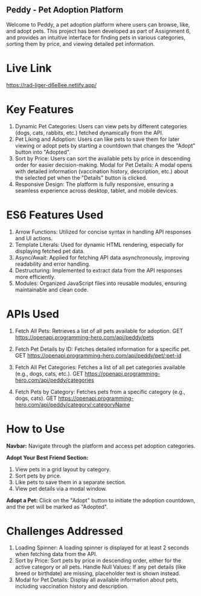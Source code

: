 ## Peddy - Pet Adoption Platform
Welcome to Peddy, a pet adoption platform where users can browse, like, and adopt pets. This project has been developed as part of Assignment 6, and provides an intuitive interface for finding pets in various categories, sorting them by price, and viewing detailed pet information.

# Live Link
https://rad-liger-d6e8ee.netlify.app/

# Key Features
1. Dynamic Pet Categories: Users can view pets by different categories (dogs, cats, rabbits, etc.) fetched dynamically from the API.
2. Pet Liking and Adoption: Users can like pets to save them for later viewing or adopt pets by starting a countdown that changes the "Adopt" button into "Adopted".
3. Sort by Price: Users can sort the available pets by price in descending order for easier decision-making.
Modal for Pet Details: A modal opens with detailed information (vaccination history, description, etc.) about the selected pet when the "Details" button is clicked.
4. Responsive Design: The platform is fully responsive, ensuring a seamless experience across desktop, tablet, and mobile devices.

# ES6 Features Used
1. Arrow Functions: Utilized for concise syntax in handling API responses and UI actions.
2. Template Literals: Used for dynamic HTML rendering, especially for displaying fetched pet data.
3. Async/Await: Applied for fetching API data asynchronously, improving readability and error handling.
4. Destructuring: Implemented to extract data from the API responses more efficiently.
5. Modules: Organized JavaScript files into reusable modules, ensuring maintainable and clean code.

# APIs Used
1. Fetch All Pets: Retrieves a list of all pets available for adoption.
GET https://openapi.programming-hero.com/api/peddy/pets

2. Fetch Pet Details by ID: Fetches detailed information for a specific pet.
GET https://openapi.programming-hero.com/api/peddy/pet/:pet-id

3. Fetch All Pet Categories: Fetches a list of all pet categories available (e.g., dogs, cats, etc.).
GET https://openapi.programming-hero.com/api/peddy/categories

4. Fetch Pets by Category: Fetches pets from a specific category (e.g., dogs, cats).
GET https://openapi.programming-hero.com/api/peddy/category/:categoryName 

# How to Use

**Navbar:** Navigate through the platform and access pet adoption categories.

**Adopt Your Best Friend Section:**
1. View pets in a grid layout by category.
2. Sort pets by price.
3. Like pets to save them in a separate section.
4. View pet details via a modal window.

**Adopt a Pet:** Click on the "Adopt" button to initiate the adoption countdown, and the pet will be marked as "Adopted".

# Challenges Addressed
1. Loading Spinner: A loading spinner is displayed for at least 2 seconds when fetching data from the API.
2. Sort by Price: Sort pets by price in descending order, either for the active category or all pets.
Handle Null Values: If any pet details (like breed or birthdate) are missing, placeholder text is shown instead.
3. Modal for Pet Details: Display all available information about pets, including vaccination history and description.